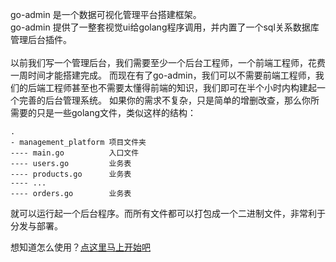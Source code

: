 <!--
title: 介绍
sort: 1
-->

go-admin 是一个数据可视化管理平台搭建框架。<br>
go-admin 提供了一整套视觉ui给golang程序调用，并内置了一个sql关系数据库管理后台插件。
<br>
<br>
以前我们写一个管理后台，我们需要至少一个后台工程师，一个前端工程师，花费一周时间才能搭建完成。
而现在有了go-admin，我们可以不需要前端工程师，我们的后端工程师甚至也不需要太懂得前端的知识，我们即可在半个小时内构建起一个完善的后台管理系统。
如果你的需求不复杂，只是简单的增删改查，那么你所需要的只是一些golang文件，类似这样的结构：

```shell
.
- management_platform 项目文件夹
---- main.go          入口文件
---- users.go         业务表
---- products.go      业务表
---- ...
---- orders.go        业务表
```

就可以运行起一个后台程序。而所有文件都可以打包成一个二进制文件，非常利于分发与部署。

想知道怎么使用？[点这里马上开始吧](http://doc.go-admin.cn/#/introduce/install)